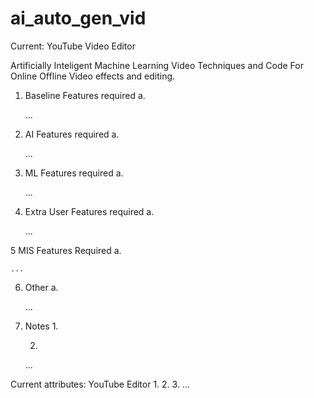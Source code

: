 # ai_auto_gen_vid
Current: YouTube Video Editor



Artificially  Inteligent Machine Learning  Video Techniques and Code For Online Offline Video effects and editing. 

1. Baseline Features required
    a.
    
    ...

2. AI Features required
    a.
    
    ...

3. ML Features required
    a.
    
    ...

4. Extra User Features required
    a.
    
    ...

5 MIS Features Required
    a.
    
    ...

6. Other
    a.
    
    ...

7. Notes
    1.
    
    
    
    2.

    ...



Current attributes: YouTube Editor
    1.
    2.
    3.
    ...
